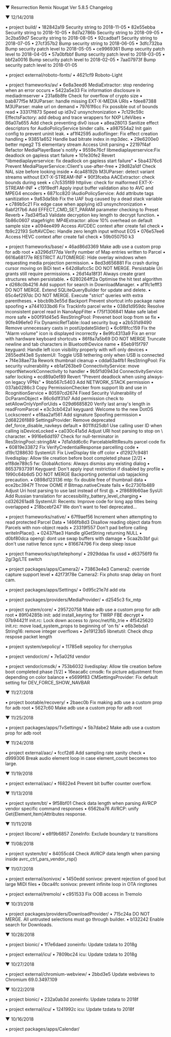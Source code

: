 
 ▼ Resurrection Remix Nougat Ver 5.8.5 Changelog


 ▼ 12/14/2018


 ▪ project build/
 ▪ 182842a19 Security string to 2018-11-05
 ▪ 82e55ebba Security string to 2018-10-05
 ▪ 8d7a2786b Security string to 2018-09-05
 ▪ 3c2ba59d7 Security string to 2018-08-05
 ▪ 92cadbaf1 Security string to 2018-07-05
 ▪ 27cf357b2 Bump security string to 2018-06-05
 ▪ 3dfc732ba Bump security patch level to 2018-05-05
 ▪ ce9969361 Bump security patch level to 2018-04-05
 ▪ 57a0bfbbf Bump security patch level to 2018-03-05
 ▪ bbf2a0016 Bump security patch level to 2018-02-05
 ▪ 7aa07973f Bump security patch level to 2018-01-05

 ▪ project external/roboto-fonts/
 ▪ 4621cf9 Roboto-Light

 ▪ project frameworks/av/
 ▪ 6e8a3eed6 MediaExtractor: stop rendering when an error occurs
 ▪ 5422a5e33 Fix information disclosure in mediadrmserver
 ▪ 231a6b8fe Check for overflow of crypto size
 ▪ bab877f5e M3UParser: handle missing EXT-X-MEDIA URIs
 ▪ fdee87388 M3UParser: make url on demand
 ▪ 79761f6cc Fix possible out of bounds read
 ▪ 33317f873 Speed up id3v2 unsynchronization
 ▪ 7c129c59c EffectsFactory: add debug and trace wrappers for NXP LifeVibes
 ▪ 86a07a655 Add check preventing div0 issue
 ▪ a8ea28013 Sanitize effect descriptors for AudioPolicyService binder calls.
 ▪ a987554a2 Init gain config to prevent uninit leak.
 ▪ af1f42595 audioflinger: Fix effect creation handling
 ▪ 93851a652 Handle bad bitrate index in mp3dec.
 ▪ 29e6200e0 better mpeg2 TS elementary stream Access Unit parsing
 ▪ 22197f4af Refactor MediaPlayerBase's notify
 ▪ 9559e76cf libmediaplayerservice:Fix deadlock on gapless start failure
 ▪ 101e30fe2 Revert "libmediaplayerservice: fix deadlock on gapless start failure"
 ▪ 5ba4376c6 Prevent MediaPlayerService::Client's use-after-free
 ▪ 29d82a1df Check NAL size before looking inside
 ▪ 4ca48192b M3UParser: detect variant streams without EXT-X-STREAM-INF
 ▪ 90f3fceba AACExtractor: check bounds during seek
 ▪ c7c535f89 httplive: check for malformed EXT-X-STREAM-INF
 ▪ c1919edf1 Apply input buffer validation also to AVC and MPEG4 encoders
 ▪ 6871cc820 IAudioPolicyService: Add attribute tags sanitization
 ▪ 9a63da5bb Fix the UAF bug caused by a dead stack variable
 ▪ c789b5c21 Fix edge case when applying id3 unsynchronization
 ▪ 6abf2f7b6 Add EFFECT_CMD_SET_PARAM parameter checking to Preset Reverb
 ▪ 7ad34f5a3 Validate decryption key length to decrypt function.
 ▪ 5b86c0607 stagefright: MP4Extractor: allow 10% overhead on default sample size
 ▪ a094ee499 Access AVCDEC context after create fail check
 ▪ fb9c22193 SoftAVCDec: Handle zero length input without EOS
 ▪ 076e57ee6 Access HEVC context after create fail check
 ▪ 59b050750 k3

 ▪ project frameworks/base/
 ▪ 46ad86d3369 Make adb use a custom prop for adb root
 ▪ a3296d177da Verify number of Map entries written to Parcel
 ▪ 6616a68177e RESTRICT AUTOMERGE: Hide overlay windows when requesting media projection permission.
 ▪ 8ed3d656881 Fix crash during cursor moving on BiDi text
 ▪ 642d8afcc5c DO NOT MERGE. Persistable Uri grants still require permissions.
 ▪ 26d14a18f31 Always create grant structures when persistable.
 ▪ 6280264ff2a Optimise the hit test algorithm
 ▪ d268c0b4216 Add support for search in DownloadManager.
 ▪ af1fc1efff3 DO NOT MERGE. Extend SQLiteQueryBuilder for update and delete.
 ▪ 65c4ef297dc DO NOT MERGE. Execute "strict" queries with extra parentheses.
 ▪ bbcb9b3e55d Backport Prevent shortcut info package name spoofing
 ▪ a7441033bd6 Fix TrackInfo parcel write
 ▪ 038d1d959dc Resolve inconsistent parcel read in NanoAppFilter
 ▪ f75f1306841 Make safe label more safe
 ▪ b00f91d45e5 ResStringPool: Prevenet boot loop from se fix
 ▪ 90fe496efe0 Fix DynamicRefTable::load security bug
 ▪ a2b531d9490 Remove unnecessary casts in postUpdateSlider()
 ▪ 6c6f8fcc159 Fix the "Alarm volume" icon is displayed incorrectly
 ▪ 8e9fc4313a9 Fix an error with hardware keyboard shortcuts
 ▪ 86f8a7a5b69 DO NOT MERGE Truncate newline and tab characters in BluetoothDevice name
 ▪ 85eb915f797 keyguard: Handle left icon visibility properly with wifi only devices
 ▪ 2855edf43e8 SystemUI: Toggle USB tethering only when USB is connected
 ▪ 7f4e38ae73a Rework thumbnail cleanup
 ▪ cdda63a4fb1 ResStringPool: Fix security vulnerability
 ▪ eb1af263be9 ConnectivityService: move reportNetworkConnectivity to handler
 ▪ 9b5f1d0943d ConnectivityService: safer locking
 ▪ ecd89a0ef89 Revert "Prevent deadlock when using always-on legacy VPNs"
 ▪ 9bb567c5403 Add NETWORK_STACK permission
 ▪ 037ab0286c3 Copy PermissionChecker from support lib and use in RcognitionService
 ▪ 80597cd2674 Fixed Security Vulnerability of DcParamObject
 ▪ 86c6d1f31d7 Add permission check to setAllowOnlyVpnForUids
 ▪ 029d6685820 Verify last array's length in readFromParcel
 ▪ e3c3cb042a1 keyguard: Welcome to the new DotOS Lockscreen!
 ▪ e18aa2af561 Add signature Spoofing permission
 ▪ 2d68226f889 SettingsProvider: Remove deprecated def_force_disable_navkeys default
 ▪ 8011fd25db1 Use calling user ID when calling isDeviceLocked
 ▪ ca030c41a5d Adjust URI host parsing to stop on \ character.
 ▪ 9916e6dd197 Check for null-terminator in ResStringPool::string8At
 ▪ 7d1a1dd6c6c ParcelableRttResults parcel code fix
 ▪ 60819e33872 Fix VerifyCredentialResponse parcelling code
 ▪ d19c1288630 SystemUI: Fix LiveDisplay tile off color
 ▪ d12927c9481 livedisplay: Allow tile creation before boot completed phase [2/2]
 ▪ e1f8de789c5 fw: GlobalActions: Always dismiss any existing dialog
 ▪ 86537937391 Keyguard: Don't apply input restriction if disabled by profile
 ▪ 1990c64b6d5 DO NOT MERGE Backporting potential usb tapjacking precaution.
 ▪ 0898d123136 mtp: fix double free of thumbnail data
 ▪ ece2bc3947f Throw OOME if Bitmap.nativeCreate fails
 ▪ 6c27301b489 Adjust Uri host parsing to use last instead of first @.
 ▪ 2f8689b60ae SysUI: Add Russian translation for accessibility_battery_level_charging
 ▪ cd326261ad8 SystemUI: Recents: Improve code for long app titles being overlapped
 ▪ 218bcebf247 We don't want to feel deprecated...

 ▪ project frameworks/native/
 ▪ 67f9aef56 Increment when attempting to read protected Parcel Data
 ▪ 1466fb8d3 Disallow reading object data from Parcels with non-object reads
 ▪ 23319f557 Don't pad before calling writeInPlace().
 ▪ 02437fae3 Handle glGetString returning NULL
 ▪ d0bf80dca opengl: dont use swap buffers with damage
 ▪ 5caa2b3bf gui: don't use native fence sync
 ▪ 816674796 Fix deep sleep issue

 ▪ project frameworks/opt/telephony/
 ▪ 2929ddaa fix ussd
 ▪ d63756f9 fix 2g/3g/LTE switch

 ▪ project packages/apps/Camera2/
 ▪ 73863e4e3 Camera2: override capture support level
 ▪ 42f73f78e Camera2: Fix photo snap delay on front cam.

 ▪ project packages/apps/Settings/
 ▪ 0d95c21e7d add ota

 ▪ project packages/providers/MediaProvider/
 ▪ d2545c3 fix_mtp

 ▪ project system/core/
 ▪ 295720758 Make adb use a custom prop for adb root
 ▪ 89f04285b init: add install_keyring for TWRP FBE decrypt
 ▪ 07b94421f init.rc: Lock down access to /proc/net/fib_trie
 ▪ 4f5425620 init.rc: move load_system_props to beginning of 'on fs'
 ▪ e6b3ebda1 String16: remove integer overflows
 ▪ 2e19123b5 libnetutil: Check dhcp respose packet length

 ▪ project system/sepolicy/
 ▪ 11785e8 sepolicy for cherryplus

 ▪ project vendor/cm/
 ▪ 7e5a02fd vendor

 ▪ project vendor/cmsdk/
 ▪ 753b6032 livedisplay: Allow tile creation before boot completed phase [1/2]
 ▪ 16eaca6c cmsdk: fix picture adjustment from depending on color balance
 ▪ e5699f83 CMSettingsProvider: Fix default setting for DEV_FORCE_SHOW_NAVBAR

 ▼ 11/27/2018


 ▪ project bootable/recovery/
 ▪ 2baec0b Fix making adb use a custom prop for adb root
 ▪ 5627c60 Make adb use a custom prop for adb root

 ▼ 11/25/2018


 ▪ project packages/apps/TvSettings/
 ▪ 5b7dabe2 Make adb use a custom prop for adb root

 ▼ 11/24/2018


 ▪ project external/aac/
 ▪ fccf2d6 Add sampling rate sanity check
 ▪ d999306 Break audio element loop in case element_count becomes too large.

 ▼ 11/19/2018


 ▪ project external/aac/
 ▪ f6822e4 Prevent bit buffer counter overflow.

 ▼ 11/13/2018


 ▪ project system/bt/
 ▪ 9f58bf01 Check data length when parsing AVRCP vendor specific command responses
 ▪ 6562ba76 AVRCP: unify Get{Element,Item}Attributes response.

 ▼ 11/11/2018


 ▪ project libcore/
 ▪ e8f9b6857 ZoneInfo: Exclude boundary tz transitions

 ▼ 11/08/2018


 ▪ project system/bt/
 ▪ 84055cd4 Check AVRCP data length when parsing inside avrc_ctrl_pars_vendor_rsp()

 ▼ 11/07/2018


 ▪ project external/sonivox/
 ▪ 1450edd sonivox: prevent rejection of good but large MIDI files
 ▪ 0bca4fc sonivox: prevent infinite loop in OTA ringtones

 ▪ project external/tremolo/
 ▪ c951533 Fix OOB access in Tremolo

 ▼ 10/31/2018


 ▪ project packages/providers/DownloadProvider/
 ▪ 715c24a DO NOT MERGE. All untrusted selections must go through builder.
 ▪ b132242 Enable search for Downloads.

 ▼ 10/28/2018


 ▪ project bionic/
 ▪ 1f7e6daed zoneinfo: Update tzdata to 2018g

 ▪ project external/icu/
 ▪ 7809bc24 icu: Update tzdata to 2018g

 ▼ 10/27/2018


 ▪ project external/chromium-webview/
 ▪ 2bbd3e5 Update webviews to Chromium 69.0.3497.109

 ▼ 10/22/2018


 ▪ project bionic/
 ▪ 232a0ab3d zoneinfo: Update tzdata to 2018f

 ▪ project external/icu/
 ▪ 1241992c icu: Update tzdata to 2018f

 ▼ 10/16/2018


 ▪ project packages/apps/Calendar/


